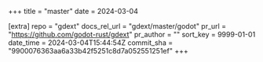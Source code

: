 +++
title = "master"
date = 2024-03-04

[extra]
repo = "gdext"
docs_rel_url = "gdext/master/godot"
pr_url = "https://github.com/godot-rust/gdext"
pr_author = ""
sort_key = 9999-01-01
date_time = 2024-03-04T15:44:54Z
commit_sha = "9900076363aa6a33b42f5251c8d7a052551251ef"
+++


